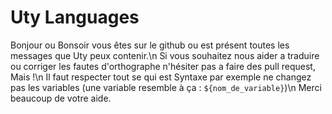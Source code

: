 # Uty Languages
Bonjour ou Bonsoir vous êtes sur le github ou est présent toutes les messages que Uty peux contenir.\n
Si vous souhaitez nous aider a traduire ou corriger les fautes d'orthographe n'hésiter pas a faire des pull request, Mais !\n
Il faut respecter tout se qui est Syntaxe par exemple ne changez pas les variables (une variable resemble à ça : `${nom_de_variable}`)\n
Merci beaucoup de votre aide.
